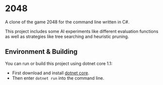 # 2048

A clone of the game 2048 for the command line written in C#.

This project includes some AI experiments like different evaluation functions as well as strategies like tree searching and heuristic pruning.

## Environment & Building

You can run or build this project using dotnet core 1.1:
 - First download and install [dotnet core](https://www.microsoft.com/net/download/core).
 - Then enter `dotnet run` into the command line.
